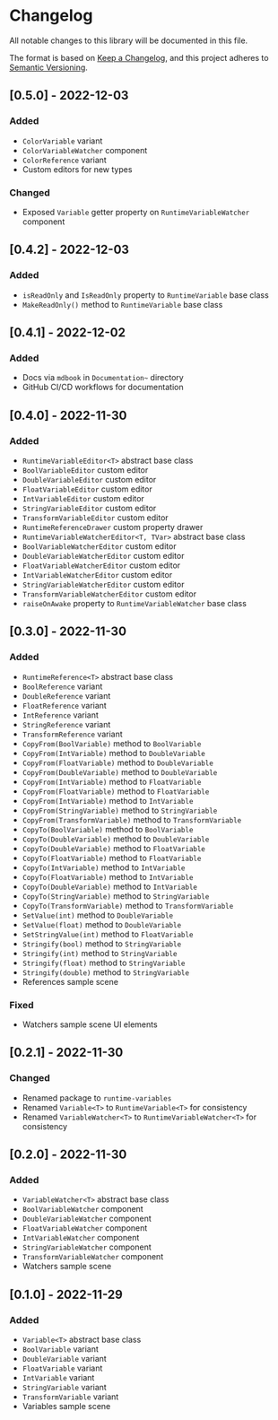 # Changelog
All notable changes to this library will be documented in this file.

The format is based on [Keep a Changelog](https://keepachangelog.com/en/1.0.0/),
and this project adheres to [Semantic Versioning](https://semver.org/spec/v2.0.0.html).

## [0.5.0] - 2022-12-03

### Added

- `ColorVariable` variant
- `ColorVariableWatcher` component
- `ColorReference` variant
- Custom editors for new types

### Changed

- Exposed `Variable` getter property on `RuntimeVariableWatcher` component

## [0.4.2] - 2022-12-03

### Added

- `isReadOnly` and `IsReadOnly` property to `RuntimeVariable` base class
- `MakeReadOnly()` method to `RuntimeVariable` base class

## [0.4.1] - 2022-12-02

### Added

- Docs via `mdbook` in `Documentation~` directory
- GitHub CI/CD workflows for documentation

## [0.4.0] - 2022-11-30

### Added

- `RuntimeVariableEditor<T>` abstract base class
- `BoolVariableEditor` custom editor
- `DoubleVariableEditor` custom editor
- `FloatVariableEditor` custom editor
- `IntVariableEditor` custom editor
- `StringVariableEditor` custom editor
- `TransformVariableEditor` custom editor
- `RuntimeReferenceDrawer` custom property drawer
- `RuntimeVariableWatcherEditor<T, TVar>` abstract base class
- `BoolVariableWatcherEditor` custom editor
- `DoubleVariableWatcherEditor` custom editor
- `FloatVariableWatcherEditor` custom editor
- `IntVariableWatcherEditor` custom editor
- `StringVariableWatcherEditor` custom editor
- `TransformVariableWatcherEditor` custom editor
- `raiseOnAwake` property to `RuntimeVariableWatcher` base class

## [0.3.0] - 2022-11-30

### Added

- `RuntimeReference<T>` abstract base class
- `BoolReference` variant
- `DoubleReference` variant
- `FloatReference` variant
- `IntReference` variant
- `StringReference` variant
- `TransformReference` variant
- `CopyFrom(BoolVariable)` method to `BoolVariable`
- `CopyFrom(IntVariable)` method to `DoubleVariable`
- `CopyFrom(FloatVariable)` method to `DoubleVariable`
- `CopyFrom(DoubleVariable)` method to `DoubleVariable`
- `CopyFrom(IntVariable)` method to `FloatVariable`
- `CopyFrom(FloatVariable)` method to `FloatVariable`
- `CopyFrom(IntVariable)` method to `IntVariable`
- `CopyFrom(StringVariable)` method to `StringVariable`
- `CopyFrom(TransformVariable)` method to `TransformVariable`
- `CopyTo(BoolVariable)` method to `BoolVariable`
- `CopyTo(DoubleVariable)` method to `DoubleVariable`
- `CopyTo(DoubleVariable)` method to `FloatVariable`
- `CopyTo(FloatVariable)` method to `FloatVariable`
- `CopyTo(IntVariable)` method to `IntVariable`
- `CopyTo(FloatVariable)` method to `IntVariable`
- `CopyTo(DoubleVariable)` method to `IntVariable`
- `CopyTo(StringVariable)` method to `StringVariable`
- `CopyTo(TransformVariable)` method to `TransformVariable`
- `SetValue(int)` method to `DoubleVariable`
- `SetValue(float)` method to `DoubleVariable`
- `SetStringValue(int)` method to `FloatVariable`
- `Stringify(bool)` method to `StringVariable`
- `Stringify(int)` method to `StringVariable`
- `Stringify(float)` method to `StringVariable`
- `Stringify(double)` method to `StringVariable`
- References sample scene

### Fixed

- Watchers sample scene UI elements

## [0.2.1] - 2022-11-30

### Changed

- Renamed package to `runtime-variables`
- Renamed `Variable<T>` to `RuntimeVariable<T>` for consistency
- Renamed `VariableWatcher<T>` to `RuntimeVariableWatcher<T>` for consistency

## [0.2.0] - 2022-11-30

### Added

- `VariableWatcher<T>` abstract base class
- `BoolVariableWatcher` component
- `DoubleVariableWatcher` component
- `FloatVariableWatcher` component
- `IntVariableWatcher` component
- `StringVariableWatcher` component
- `TransformVariableWatcher` component
- Watchers sample scene

## [0.1.0] - 2022-11-29

### Added

- `Variable<T>` abstract base class
- `BoolVariable` variant
- `DoubleVariable` variant
- `FloatVariable` variant
- `IntVariable` variant
- `StringVariable` variant 
- `TransformVariable` variant
- Variables sample scene
